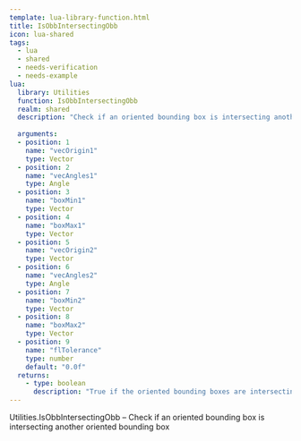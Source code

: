 ```yaml
---
template: lua-library-function.html
title: IsObbIntersectingObb
icon: lua-shared
tags:
  - lua
  - shared
  - needs-verification
  - needs-example
lua:
  library: Utilities
  function: IsObbIntersectingObb
  realm: shared
  description: "Check if an oriented bounding box is intersecting another oriented bounding box"
  
  arguments:
  - position: 1
    name: "vecOrigin1"
    type: Vector
  - position: 2
    name: "vecAngles1"
    type: Angle
  - position: 3
    name: "boxMin1"
    type: Vector
  - position: 4
    name: "boxMax1"
    type: Vector
  - position: 5
    name: "vecOrigin2"
    type: Vector
  - position: 6
    name: "vecAngles2"
    type: Angle
  - position: 7
    name: "boxMin2"
    type: Vector
  - position: 8
    name: "boxMax2"
    type: Vector
  - position: 9
    name: "flTolerance"
    type: number
    default: "0.0f"
  returns:
    - type: boolean
      description: "True if the oriented bounding boxes are intersecting"
---
```


<div class="lua__search__keywords">
Utilities.IsObbIntersectingObb &#x2013; Check if an oriented bounding box is intersecting another oriented bounding box
</div>
